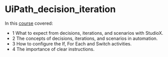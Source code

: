# UiPath_decision_iteration
In this [course](https://cloud.uipath.com/learnbbfvbua/academy_/learning-plans/rpa-citizen-developer-foundation?lo_cId=4pdgxcstQGC2trqU9KfBTL) covered:  
- 1 What to expect from decisions, iterations, and scenarios with StudioX.
- 2 The concepts of decisions, iterations, and scenarios in automation.
- 3 How to configure the If, For Each and Switch activities.
- 4 The importance of clear instructions.
